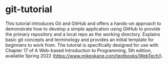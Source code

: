 # git-tutorial

This tutorial introduces Git and GitHub and offers a hands-on approach to demonstrate how to develop a simple application using GitHub to provide the primary repository and a local repo as the working directory. Explains basic git concepts and terminology and provides an initial template for beginners to work from. The tutorial is specifically designed for use with Chapter 17 of A Web-based Introduction to Programming, 5th edition, available Spring 2022 (https://www.mikeokane.com/textbooks/WebTech/).

